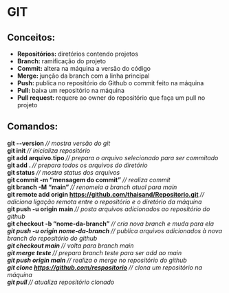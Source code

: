 # GIT 
## Conceitos:
- <b> Repositórios: </b> diretórios contendo projetos  
- <b> Branch: </b> ramificação do projeto 
- <b> Commit: </b> altera na máquina a versão do código  
- <b> Merge: </b> junção da branch com a linha principal 
- <b> Push: </b> publica no repositório do Github o commit feito na máquina
- <b> Pull: </b> baixa um repositório na máquina 
- <b> Pull request: </b> requere ao owner do repositório que faça um pull no projeto

## Comandos: 
<b> git --version </b>                                                    <i> // mostra versão do git  </i> <br>
<b> git init </b>                                                         <i> // inicializa repositório </i> <br>
<b> git add arquivo.tipo </b>                                             <i> // prepara o arquivo selecionado para ser commitado </i> <br>
<b> git add . </b>                                                        <i> // prepara todos os arquivos do diretório </i> <br>
<b> git status </b>                                                       <i> // mostra status dos arquivos </i> <br>
<b> git commit -m “mensagem do commit” </b>                               <i> // realiza commit </i> <br>
<b> git branch -M “main” </b>                                             <i> // renomeia a branch atual para main </i> <br>
<b> git remote add origin https://github.com/thaisand/Repositorio.git </b><i> // adiciona ligação remota entre o repositório e o diretório da máquina </i><br>
<b> git push -u origin main </b>                                          <i> // posta arquivos adicionados ao repositório do github </i> <br>
<b> git checkout -b “nome-da-branch”  </b>                                <i> // cria nova branch e muda para ela <br>
<b> git push -u origin nome-da-branch  </b>                               <i> // publica arquivos adicionados à nova branch do repositório do github </i>   
<b> git checkout main </b>                                                <i> // volta para branch main </i> <br>
<b> git merge teste    </b>                                               <i> // prepara branch teste para ser add ao main </i> <br>
<b> git push origin main    </b>                                          <i> // realiza o merge no repositório do github </i> <br>
<b> git clone https://github.com/respositorio  </b>                       <i> // clona um repositório na máquina </i> <br>
<b> git pull   </b>                                                       <i> // atualiza repositório clonado </i> <br>
